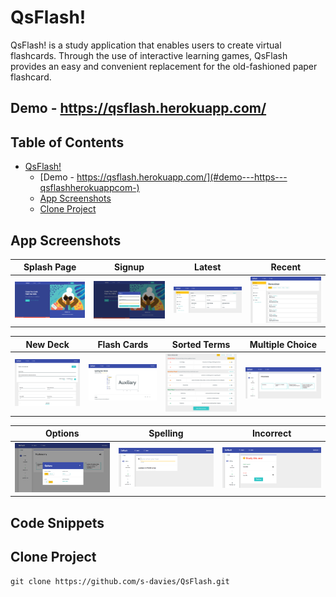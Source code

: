 # QsFlash!

QsFlash! is a study application that enables users to create virtual flashcards. Through the use of interactive learning games, QsFlash provides an easy and convenient replacement for the old-fashioned paper flashcard.

## Demo - https://qsflash.herokuapp.com/

## Table of Contents

- [QsFlash!](#qsflash-)
  * [Demo - https://qsflash.herokuapp.com/](#demo---https---qsflashherokuappcom-)
  * [App Screenshots](#app-screenshots)
  * [Clone Project](#clone-project)

## App Screenshots

| Splash Page        | Signup           | Latest   | Recent   |
| :-------------: |:-------------:| :-------------:| :-------------:|
| <img src="app/assets/images/readme_screenshots/splash.png" title="Splash Page" width="400px"> | <img src="app/assets/images/readme_screenshots/sign_up.png" title="Signup" width="400px"> | <img src="app/assets/images/readme_screenshots/latest.png" title="Latest" width="400px"> | <img src="app/assets/images/readme_screenshots/recent.png" title="Recent" width="400px"> |

| New Deck        | Flash Cards           | Sorted Terms   | Multiple Choice   |
| :-------------: |:-------------:| :-------------:| :-------------:|
| <img src="app/assets/images/readme_screenshots/new_deck.png" title="New Deck" width="400px"> | <img src="app/assets/images/readme_screenshots/flash-cards.png" title="Flash Cards" width="400px"> | <img src="app/assets/images/readme_screenshots/flash-cards-bottom.png" title="Sorted Terms" width="400px"> | <img src="app/assets/images/readme_screenshots/multiple_choice.png" title="Multiple Choice" width="400px"> |

| Options       | Spelling           | Incorrect   |
| :-------------: |:-------------:| :-------------:|
| <img src="app/assets/images/readme_screenshots/mc_options.png" title="Options" width="400px"> | <img src="app/assets/images/readme_screenshots/spelling.png" title="Spelling" width="400px"> | <img src="app/assets/images/readme_screenshots/spelling_incorrect.png" title="Incorrect" width="400px"> |

## Code Snippets

## Clone Project

```shell
git clone https://github.com/s-davies/QsFlash.git
```

